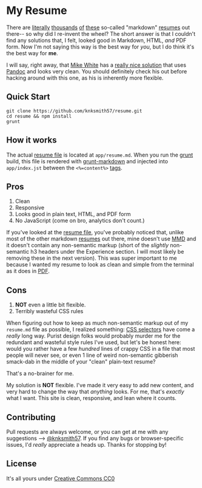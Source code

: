 My Resume
=========

There are [literally][1] [thousands][2] [of][3] [these][4] so-called "markdown" [resumes][5]
out there-- so why did I re-invent the wheel? The short answer is that
I couldn't find any solutions that, I felt, looked good in Markdown, HTML,
_and_ PDF form. Now I'm not saying this way is the best way for _you_, but I do
think it's the best way for **me**.

I will say, right away, that [Mike White] has a [really nice solution][1]
that uses [Pandoc] and looks very clean. You should definitely check his out
before hacking around with this one, as his is inherently more flexible.

## Quick Start

```
git clone https://github.com/knksmith57/resume.git
cd resume && npm install
grunt
```

## How it works

The actual [resume file] is located at `app/resume.md`. When you run the
[grunt] build, this file is rendered with [grunt-markdown] and injected into
`app/index.jst` between the `<%=content%>` [tags].

## Pros

1. Clean
2. Responsive
3. Looks good in plain text, HTML, and PDF form
4. No JavaScript (come on bro, analytics don't count.)

If you've looked at the [resume file], you've probably noticed that, unlike
most of the other markdown [resumes][5] out there, mine doesn't use [MMD] and it
doesn't contain any non-semantic markup (short of the _slightly_ non-semantic
h3 headers under the Experience section. I will most likely be removing these
in the next version). This was super important to me because I wanted my resume
to look as clean and simple from the terminal as it does in [PDF].

## Cons

1. **NOT** even a little bit flexible.
2. Terribly wasteful CSS rules

When figuring out how to keep as much non-semantic markup out of my `resume.md`
file as possible, I realized something: [CSS selectors] have come a _really_
long way. Purist design folks would probably murder me for the redundant and
wasteful style rules I've used, but let's be honest here: would you rather have
a few _hundred_ lines of crappy CSS in a file that most people will never see,
or even 1 line of weird non-semantic gibberish smack-dab in the middle of your
"clean" plain-text resume?

That's a no-brainer for me.

My solution is **NOT** flexible. I've made it very easy to add new content, and
very hard to change the way that _anything_ looks. For me, that's _exactly_
what I want.  This site is clean, responsive, and lean where it counts.

## Contributing

Pull requests are always welcome, or you can get at me with any suggestions -->
[@knksmith57]. If you find any bugs or browser-specific issues, I'd _really_
appreciate a heads up. Thanks for stopping by!

## License

It's all yours under [Creative Commons CC0](http://creativecommons.org/publicdomain/zero/1.0/)


[resume file]:      app/resume.md
[grunt]:            http://gruntjs.com/getting-started
[grunt-markdown]:   https://github.com/treasonx/grunt-markdown
[tags]:             app/index.jst#L25
[Pandoc]:           http://johnmacfarlane.net/pandoc/
[MMD]:              http://fletcherpenney.net/multimarkdown/
[PDF]:              app/kyle-smith-resume.pdf
[CSS selectors]:    http://net.tutsplus.com/tutorials/html-css-techniques/the-30-css-selectors-you-must-memorize/
[@knksmith57]:      http://twitter.com/knksmith57

[Mike White]:       https://github.com/mwhite
[1]:                https://github.com/mwhite/resume
[2]:                https://github.com/there4/markdown-resume
[3]:                https://github.com/icco/Resume
[4]:                https://github.com/c0bra/markdown-resume-js
[5]:                https://github.com/flaviozantut/markdown-resume
